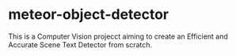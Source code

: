 # meteor-object-detector

This is a Computer Vision projecct aiming to create an Efficient and Accurate Scene Text Detector from scratch.

    

  

  
 

  
  

  

 
  


 
   
  
